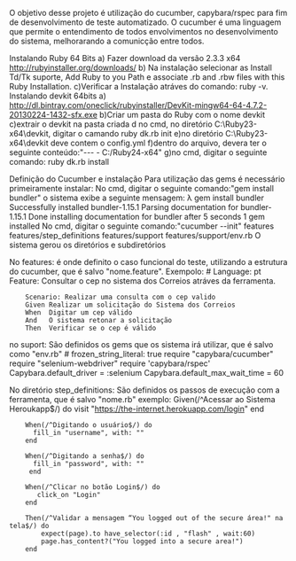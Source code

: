 O objetivo desse projeto é utilização do cucumber, capybara/rspec para fim de desenvolvimento de teste automatizado.
O cucumber é uma linguagem que permite o entendimento de todos envolvimentos no desenvolvimento do sistema, melhorarando
a comunicção entre todos.

Instalando Ruby 64 Bits
a) Fazer download da versão 2.3.3 x64 http://rubyinstaller.org/downloads/
b) Na instalação selecionar as Install Td/Tk suporte, Add Ruby to you Path e
associate .rb and .rbw files with this Ruby Installation.
c)Verificar a Instalação atráves do comando: ruby -v.
Instalando devkit 64bits
a) http://dl.bintray.com/oneclick/rubyinstaller/DevKit-mingw64-64-4.7.2-20130224-1432-sfx.exe
b)Criar um pasta do Ruby com o nome devkit
c)extrair o devkit na pasta criada
d no cmd, no diretório C:\Ruby23-x64\devkit, digitar o camando ruby dk.rb init
e)no diretório C:\Ruby23-x64\devkit deve contem o config.yml 
f)dentro do arquivo, devera ter o seguinte conteúdo:"--- - C:/Ruby24-x64"
g)no cmd, digitar o seguinte comando: ruby dk.rb install


Definição do Cucumber e instalação
Para utilização das gems é necessário primeiramente instalar:
No cmd, digitar o seguinte comando:"gem install bundler"
o sistema exibe a seguinte mensagem:
		λ gem install bundler
		Successfully installed bundler-1.15.1
		Parsing documentation for bundler-1.15.1
		Done installing documentation for bundler after 5 seconds
		1 gem installed
No cmd, digitar o seguinte comando:"cucumber --init"
		   features
		   features/step_definitions
		   features/support
		   features/support/env.rb
O sistema gerou os diretórios e subdiretórios

No features: é onde definito o caso funcional do teste, utilizando a estrutura do cucumber, que é salvo "nome.feature".
Exempolo:
		# Language: pt
		Feature: Consultar o cep no sistema dos Correios atráves da ferramenta.

		Scenario: Realizar uma consulta com o cep valido
		Given Realizar um solicitação do Sistema dos Correios 
		When  Digitar um cep válido
		And   O sistema retonar a solicitação
		Then  Verificar se o cep é válido 
no suport: São definidos os gems que os sistema irá utilizar, que é salvo como "env.rb"
		# frozen_string_literal: true
		require "capybara/cucumber"
		require "selenium-webdriver"
		require 'capybara/rspec'
		Capybara.default_driver = :selenium
		Capybara.default_max_wait_time = 60
		
No diretório step_definitions: São definidos os passos de execução com a ferramenta, que é salvo "nome.rb"
exemplo:
		Given(/^Acessar ao Sistema Heroukapp$/) do
		   visit "https://the-internet.herokuapp.com/login"
		end

		When(/^Digitando o usuário$/) do
		  fill_in "username", with: ""
		end

		When(/^Digitando a senha$/) do
		  fill_in "password", with: ""
		 end

		When(/^Clicar no botão Login$/) do
		   click_on "Login"
		end

		Then(/^Validar a mensagem “You logged out of the secure área!" na tela$/) do
			expect(page).to have_selector(:id , "flash" , wait:60) 
			page.has_content?("You logged into a secure area!")
		end




